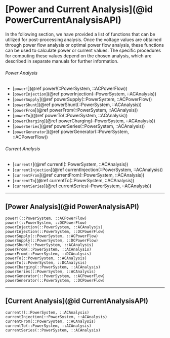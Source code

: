 # [Power and Current Analysis](@id PowerCurrentAnalysisAPI)

In the following section, we have provided a list of functions that can be utilized for post-processing analysis. Once the voltage values are obtained through power flow analysis or optimal power flow analysis, these functions can be used to calculate power or current values. The specific procedures for computing these values depend on the chosen analysis, which are described in separate manuals for further information.


###### Power Analysis
* [`power!`](@ref power!(::PowerSystem, ::ACPowerFlow))
* [`powerInjection`](@ref powerInjection(::PowerSystem, ::ACAnalysis))
* [`powerSupply`](@ref powerSupply(::PowerSystem, ::ACPowerFlow))
* [`powerShunt`](@ref powerShunt(::PowerSystem, ::ACAnalysis))
* [`powerFrom`](@ref powerFrom(::PowerSystem, ::ACAnalysis))
* [`powerTo`](@ref powerTo(::PowerSystem, ::ACAnalysis))
* [`powerCharging`](@ref powerCharging(::PowerSystem, ::ACAnalysis))
* [`powerSeries`](@ref powerSeries(::PowerSystem, ::ACAnalysis))
* [`powerGenerator`](@ref powerGenerator(::PowerSystem, ::ACPowerFlow))

###### Current Analysis
* [`current!`](@ref current!(::PowerSystem, ::ACAnalysis))
* [`currentInjection`](@ref currentInjection(::PowerSystem, ::ACAnalysis))
* [`currentFrom`](@ref currentFrom(::PowerSystem, ::ACAnalysis))
* [`currentTo`](@ref currentTo(::PowerSystem, ::ACAnalysis))
* [`currentSeries`](@ref currentSeries(::PowerSystem, ::ACAnalysis))

---

## [Power Analysis](@id PowerAnalysisAPI)
```@docs
power!(::PowerSystem, ::ACPowerFlow)
power!(::PowerSystem, ::DCPowerFlow)
powerInjection(::PowerSystem, ::ACAnalysis)
powerInjection(::PowerSystem, ::DCPowerFlow)
powerSupply(::PowerSystem, ::ACPowerFlow)
powerSupply(::PowerSystem, ::DCPowerFlow)
powerShunt(::PowerSystem, ::ACAnalysis)
powerFrom(::PowerSystem, ::ACAnalysis)
powerFrom(::PowerSystem, ::DCAnalysis)
powerTo(::PowerSystem, ::ACAnalysis)
powerTo(::PowerSystem, ::DCAnalysis)
powerCharging(::PowerSystem, ::ACAnalysis)
powerSeries(::PowerSystem, ::ACAnalysis)
powerGenerator(::PowerSystem, ::ACPowerFlow)
powerGenerator(::PowerSystem, ::DCPowerFlow)
```

---

## [Current Analysis](@id CurrentAnalysisAPI)
```@docs
current!(::PowerSystem, ::ACAnalysis)
currentInjection(::PowerSystem, ::ACAnalysis)
currentFrom(::PowerSystem, ::ACAnalysis)
currentTo(::PowerSystem, ::ACAnalysis)
currentSeries(::PowerSystem, ::ACAnalysis)
```